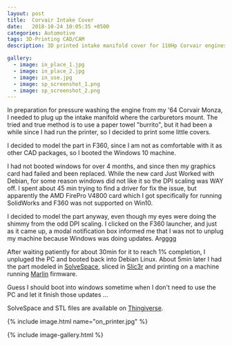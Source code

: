 ```yaml
---
layout: post
title:  Corvair Intake Cover
date:   2018-10-24 10:05:35 +0500
categories: Automotive
tags: 3D-Printing CAD/CAM
description: 3D printed intake manifold cover for 110Hp Corvair engines.

gallery:
  - image: in_place_1.jpg
  - image: in_place_2.jpg
  - image: in_use.jpg
  - image: sp_screenshot_1.png
  - image: sp_screenshot_2.png
---
```


In preparation for pressure washing the engine from my '64 Corvair Monza,
I needed to plug up the intake manifold where the carburetors mount. The
tried and true method is to use a paper towel "burrito", but it had been
a while since I had run the printer, so I decided to print some little
covers.

I decided to model the part in F360, since I am not as comfortable with it
as other CAD packages, so I booted the Windows 10 machine.

I had not booted windows for over 4 months, and since then my graphics card had
failed and been replaced. While the new card Just Worked with Debian, for some
reason windows did not like it so the DPI scaling was WAY off. I spent about 45
min trying to find a driver for fix the issue, but apparently the AMD FirePro V4800
card which I got specifically for running SolidWorks and F360 was not supported
on Win10.

I decided to model the part anyway, even though my eyes were doing the shimmy
from the odd DPI scaling. I clicked on the F360 launcher, and just
as it came up, a modal notification box informed me that I was not
to unplug my machine because Windows was doing updates. Argggg

After waiting patiently for about 30min for it to reach 1% completion,
I unpluged the PC and booted back into Debian Linux.
About 5min later I had the part modeled in [SolveSpace](http://solvespace.com),
sliced in [Slic3r](http://slic3r.org/) and
printing on a machine running [Marlin](http://marlinfw.org/) firmware.

Guess I should boot into windows sometime when I don't need to use the PC and
let it finish those updates ...

SolveSpace and STL files are available on [Thingiverse](https://www.thingiverse.com/thing:31764671).

{% include image.html name="on_printer.jpg" %}

{% include image-gallery.html %}
